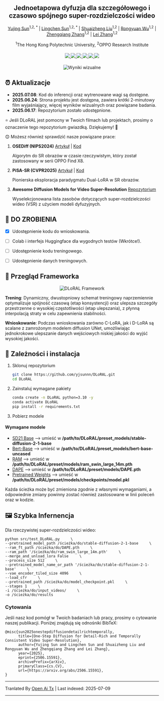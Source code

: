 <div align="center">
<h2>Jednoetapowa dyfuzja dla szczegółowego i czasowo spójnego super-rozdzielczości wideo</h2>

[Yujing Sun](https://yjsunnn.github.io/)<sup>1,2, *</sup> | 
[Lingchen Sun](https://scholar.google.com/citations?hl=zh-CN&tzom=-480&user=ZCDjTn8AAAAJ)<sup>1,2, *</sup> | 
[Shuaizheng Liu](https://scholar.google.com/citations?user=wzdCc-QAAAAJ&hl=en)<sup>1,2</sup> | 
[Rongyuan Wu](https://scholar.google.com/citations?user=A-U8zE8AAAAJ&hl=zh-CN)<sup>1,2</sup> | 
[Zhengqiang Zhang](https://scholar.google.com.tw/citations?user=UX26wSMAAAAJ&hl=en)<sup>1,2</sup> | 
[Lei Zhang](https://www4.comp.polyu.edu.hk/~cslzhang)<sup>1,2</sup>

<sup>1</sup>The Hong Kong Polytechnic University, <sup>2</sup>OPPO Research Institute
</div>

<div>
    <h4 align="center">
        <a href="https://yjsunnn.github.io/DLoRAL-project/" target='_blank'>
        <img src="https://img.shields.io/badge/💡-Strona%20projektu-gold">
        </a>
        <a href="https://arxiv.org/pdf/2506.15591" target='_blank'>
        <img src="https://img.shields.io/badge/arXiv-2312.06640-b31b1b.svg">
        </a>
        <a href="https://www.youtube.com/embed/Jsk8zSE3U-w?si=jz1Isdzxt_NqqDFL&vq=hd1080" target='_blank'>
        <img src="https://img.shields.io/badge/Film%20Demonstracyjny-%23FF0000.svg?logo=YouTube&logoColor=white">
        </a>
        <a href="https://www.youtube.com/embed/xzZL8X10_KU?si=vOB3chIa7Zo0l54v" target="_blank">
        <img src="https://img.shields.io/badge/2--minutowy%20wyjaśniacz-brightgreen?logo=YouTube&logoColor=white">
        </a>
        </a>
        <a href="https://github.com/yjsunnn/Awesome-video-super-resolution-diffusion" target="_blank">
        <img src="https://img.shields.io/badge/GitHub-Awesome--VSR--Diffusion-181717.svg?logo=github&logoColor=white">
        </a>
<!--         <a href="https://www.youtube.com/embed/Jsk8zSE3U-w?si=jz1Isdzxt_NqqDFL&vq=hd1080" target='_blank'>
        <img src="https://img.shields.io/badge/1--Min%20Algorithm%20Explainer-%23FF0000.svg?logo=YouTube&logoColor=white">
        </a> -->
        <a href="https://github.com/yjsunnn/DLoRAL" target='_blank' style="text-decoration: none;"><img src="https://visitor-badge.laobi.icu/badge?page_id=yjsunnn/DLoRAL"></a>
    </h4>
</div>

<p align="center">

<img src="https://raw.githubusercontent.com/yjsunnn/DLoRAL/main/assets/visual_results.svg" alt="Wyniki wizualne">

</p>

## ⏰ Aktualizacje

- **2025.07.08**: Kod do inferencji oraz wytrenowane wagi są dostępne.
- **2025.06.24**: Strona projektu jest dostępna, zawiera krótki 2-minutowy film wyjaśniający, więcej wyników wizualnych oraz powiązane badania.
- **2025.06.17**: Repozytorium zostało udostępnione.

:star: Jeśli DLoRAL jest pomocny w Twoich filmach lub projektach, prosimy o oznaczenie tego repozytorium gwiazdką. Dziękujemy! :hugs:

😊 Możesz również sprawdzić nasze powiązane prace:

1. **OSEDiff (NIPS2024)** [Artykuł](https://arxiv.org/abs/2406.08177) | [Kod](https://github.com/cswry/OSEDiff/)  

   Algorytm do SR obrazów w czasie rzeczywistym, który został zastosowany w serii OPPO Find X8.

2. **PiSA-SR (CVPR2025)** [Artykuł](https://arxiv.org/pdf/2412.03017) | [Kod](https://github.com/csslc/PiSA-SR) 

   Pionierska eksploracja paradygmatu Dual-LoRA w SR obrazów.

3. **Awesome Diffusion Models for Video Super-Resolution** [Repozytorium](https://github.com/yjsunnn/Awesome-video-super-resolution-diffusion)

   Wyselekcjonowana lista zasobów dotyczących super-rozdzielczości wideo (VSR) z użyciem modeli dyfuzyjnych.
## 👀 DO ZROBIENIA
- [x] Udostępnienie kodu do wnioskowania.
- [ ] Colab i interfejs Huggingface dla wygodnych testów (Wkrótce!).
- [ ] Udostępnienie kodu treningowego.
- [ ] Udostępnienie danych treningowych.


## 🌟 Przegląd Frameworka

<p align="center">

<img src="https://raw.githubusercontent.com/yjsunnn/DLoRAL/main/assets/pipeline.svg" alt="DLoRAL Framework">

</p>

**Trening**: Dynamiczny, dwustopniowy schemat treningowy naprzemiennie optymalizuje spójność czasową (etap konsystencji) oraz ulepsza szczegóły przestrzenne o wysokiej częstotliwości (etap ulepszania), z płynną interpolacją straty w celu zapewnienia stabilności.

**Wnioskowanie**: Podczas wnioskowania zarówno C-LoRA, jak i D-LoRA są scalane z zamrożonym modelem diffusion UNet, umożliwiając jednokrokowe ulepszanie danych wejściowych niskiej jakości do wyjść wysokiej jakości.
## 🔧 Zależności i instalacja

1. Sklonuj repozytorium
    ```bash
    git clone https://github.com/yjsunnn/DLoRAL.git
    cd DLoRAL
    ```

2. Zainstaluj wymagane pakiety
    ```bash
    conda create -n DLoRAL python=3.10 -y
    conda activate DLoRAL
    pip install -r requirements.txt
    ```

3. Pobierz modele
#### Wymagane modele
* [SD21 Base](https://huggingface.co/stabilityai/stable-diffusion-2-1-base) --> umieść w **/path/to/DLoRAL/preset_models/stable-diffusion-2-1-base**
* [Bert-Base](https://huggingface.co/google-bert/bert-base-uncased) --> umieść w **/path/to/DLoRAL/preset_models/bert-base-uncased**
* [RAM](https://huggingface.co/spaces/xinyu1205/recognize-anything/blob/main/ram_swin_large_14m.pth) --> umieść w **/path/to/DLoRAL/preset/models/ram_swin_large_14m.pth**
* [DAPE](https://drive.google.com/file/d/1KIV6VewwO2eDC9g4Gcvgm-a0LDI7Lmwm/view?usp=drive_link) --> umieść w **/path/to/DLoRAL/preset/models/DAPE.pth**
* [Pretrained Weights](https://drive.google.com/file/d/1vpcaySpRx_K-tXq2D2EBqFZ-03Foky8G/view?usp=sharing) --> umieść w **/path/to/DLoRAL/preset/models/checkpoints/model.pkl**

Każda ścieżka może być zmieniona zgodnie z własnymi wymaganiami, a odpowiednie zmiany powinny zostać również zastosowane w linii poleceń oraz w kodzie.
## 🖼️ Szybka Infernencja
Dla rzeczywistej super-rozdzielczości wideo:

```
python src/test_DLoRAL.py     \
--pretrained_model_path /ścieżka/do/stable-diffusion-2-1-base     \
--ram_ft_path /ścieżka/do/DAPE.pth     \
--ram_path '/ścieżka/do/ram_swin_large_14m.pth'     \
--merge_and_unload_lora False     \
--process_size 512     \
--pretrained_model_name_or_path '/ścieżka/do/stable-diffusion-2-1-base'     \
--vae_encoder_tiled_size 4096     \
--load_cfr     \
--pretrained_path /ścieżka/do/model_checkpoint.pkl     \
--stages 1     \
-i /ścieżka/do/input_videos/     \
-o /ścieżka/do/results
```
### Cytowania
Jeśli nasz kod pomógł w Twoich badaniach lub pracy, prosimy o cytowanie naszej publikacji.
Poniżej znajdują się odnośniki BibTeX:

```
@misc{sun2025onestepdiffusiondetailrichtemporally,
      title={One-Step Diffusion for Detail-Rich and Temporally Consistent Video Super-Resolution}, 
      author={Yujing Sun and Lingchen Sun and Shuaizheng Liu and Rongyuan Wu and Zhengqiang Zhang and Lei Zhang},
      year={2025},
      eprint={2506.15591},
      archivePrefix={arXiv},
      primaryClass={cs.CV},
      url={https://arxiv.org/abs/2506.15591}, 
}
```

---

Tranlated By [Open Ai Tx](https://github.com/OpenAiTx/OpenAiTx) | Last indexed: 2025-07-09

---